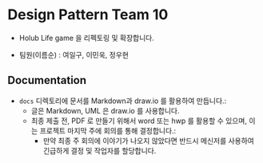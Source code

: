 # Design Pattern Team 10

- Holub Life game 을 리펙토링 및 확장합니다.

- 팀원(이름순) : 여일구, 이민욱, 정우현

## Documentation
- `docs` 디렉토리에 문서를 Markdown과 draw.io 를 활용하여 만듭니다.:
  - 글은 Markdown, UML 은 draw.io 를 사용합니다.
  - 최종 제출 전, PDF 로 만들기 위해서 word 또는 hwp 를 활용할 수 있으며, 이는 프로젝트 마지막 주에 회의를 통해 결정합니다.:
    - 만약 최종 주 회의에 이야기가 나오지 않았다면 반드시 메신저를 사용하여 긴급하게 결정 및 작업자를 할당합니다.
